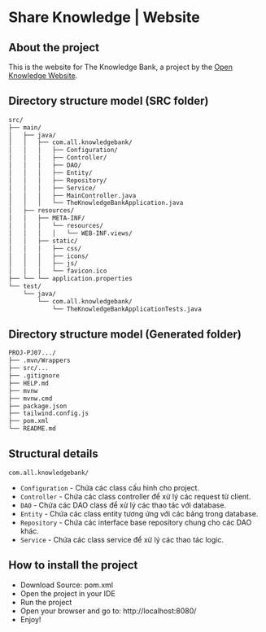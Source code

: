 # Share Knowledge | Website

## About the project

This is the website for The Knowledge Bank, a project by the [Open Knowledge Website](http://localhost:8080/).

## Directory structure model (SRC folder)

```bash
src/
├── main/
│   ├── java/
│   │   ├── com.all.knowledgebank/
│   │   │   ├── Configuration/
│   │   │   ├── Controller/
│   │   │   ├── DAO/
│   │   │   ├── Entity/
│   │   │   ├── Repository/
│   │   │   ├── Service/
│   │   │   ├── MainController.java
│   │   │   └── TheKnowledgeBankApplication.java
│   ├── resources/
│   │   ├── META-INF/
│   │   │   └── resources/
│   │   │   │   └── WEB-INF.views/
│   │   ├── static/
│   │   │   ├── css/
│   │   │   ├── icons/
│   │   │   ├── js/
│   │   │   └── favicon.ico
├── └── └── application.properties
└── test/
    └── java/
        └── com.all.knowledgebank/
            └── TheKnowledgeBankApplicationTests.java
```

## Directory structure model (Generated folder)

```bash
PROJ-PJ07.../
├── .mvn/Wrappers
├── src/...
├── .gitignore
├── HELP.md
├── mvnw
├── mvnw.cmd
├── package.json
├── tailwind.config.js
├── pom.xml
└── README.md
```

## Structural details

`com.all.knowledgebank/`
- `Configuration` - Chứa các class cấu hình cho project.
- `Controller` - Chứa các class controller để xử lý các request từ client.
- `DAO` - Chứa các DAO class để xử lý các thao tác với database.
- `Entity` - Chứa các class entity tương ứng với các bảng trong database.
- `Repository` - Chứa các interface base repository chung cho các DAO khác.
- `Service` - Chứa các class service để xử lý các thao tác logic.

## How to install the project

- Download Source: pom.xml
- Open the project in your IDE
- Run the project
- Open your browser and go to: http://localhost:8080/
- Enjoy!
